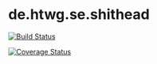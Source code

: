 # de.htwg.se.shithead

[![Build Status](https://travis-ci.org/h3rzkasper/de.htwg.se.shithead.svg?branch=master)](https://travis-ci.org/h3rzkasper/de.htwg.se.shithead)


[![Coverage Status](https://coveralls.io/repos/github/h3rzkasper/de.htwg.se.shithead/badge.svg?branch=master)](https://coveralls.io/github/h3rzkasper/de.htwg.se.shithead?branch=master)
